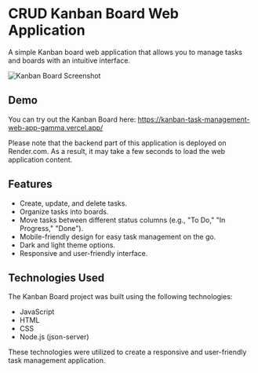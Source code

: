 # CRUD Kanban Board Web Application

A simple Kanban board web application that allows you to manage tasks and boards with an intuitive interface.

![Kanban Board Screenshot](kanban-board-screenshot.png)

## Demo

You can try out the Kanban Board here: https://kanban-task-management-web-app-gamma.vercel.app/

Please note that the backend part of this application is deployed on Render.com. As a result, it may take a few seconds to load the web application content.

## Features

- Create, update, and delete tasks.
- Organize tasks into boards.
- Move tasks between different status columns (e.g., "To Do," "In Progress," "Done").
- Mobile-friendly design for easy task management on the go.
- Dark and light theme options.
- Responsive and user-friendly interface.

## Technologies Used

The Kanban Board project was built using the following technologies:

- JavaScript
- HTML
- CSS
- Node.js (json-server)

These technologies were utilized to create a responsive and user-friendly task management application.
